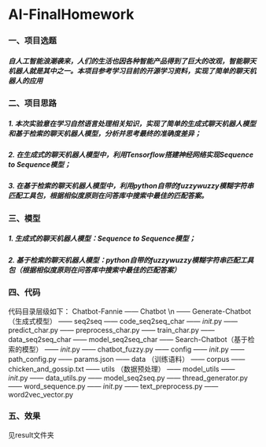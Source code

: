 # AI-FinalHomework
### 一、项目选题
##### 自人工智能浪潮袭来，人们的生活也因各种智能产品得到了巨大的改观，智能聊天机器人就是其中之一。本项目参考学习目前的开源学习资料，实现了简单的聊天机器人的应用

### 二、项目思路
##### 1. 本次实验意在学习自然语言处理相关知识，实现了简单的生成式聊天机器人模型和基于检索的聊天机器人模型，分析并思考最终的准确度差异；
##### 2. 在生成式的聊天机器人模型中，利用Tensorflow搭建神经网络实现Sequence to Sequence模型；
##### 3. 在基于检索的聊天机器人模型中，利用python自带的fuzzywuzzy模糊字符串匹配工具包，根据相似度原则在问答库中搜索中最佳的匹配答案。

### 三、模型
##### 1. 生成式的聊天机器人模型：Sequence to Sequence模型；
##### 2. 基于检索的聊天机器人模型：python自带的fuzzywuzzy模糊字符串匹配工具包（根据相似度原则在问答库中搜索中最佳的匹配答案）

### 四、代码
代码目录层级如下：
Chatbot-Fannie
   —— Chatbot \n
       —— Generate-Chatbot （生成式模型）
           —— seq2seq
               —— code_seq2seq_char
                  —— _init_.py
                  —— predict_char.py
                  —— preprocess_char.py
                  —— train_char.py
               —— data_seq2seq_char
               —— model_seq2seq_char
       —— Search-Chatbot（基于检索的模型）
          —— _init_.py
          —— chatbot_fuzzy.py
   —— config
      —— _init_.py
      —— path_config.py
      —— params.json
   —— data （训练语料）
      —— corpus
         —— chicken_and_gossip.txt
   —— utils （数据预处理）
       —— model_utils
          —— _init_.py
          —— data_utils.py
          —— model_seq2seq.py
          —— thread_generator.py
          —— word_sequence.py
       —— _init_.py
       —— text_preprocess.py
       —— word2vec_vector.py
         
### 五、效果
见result文件夹
